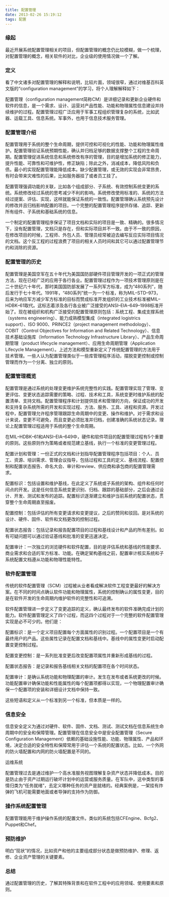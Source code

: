 ```yaml
---
title: 配置管理
date: 2013-02-26 15:19:12
tags: 配置
---
```


### 缘起

最近开展系统配置管理相关的项目，但配置管理的概念仍比较模糊，做一个梳理，对配置管理的概念，相关软件的对比，企业级的使用情况做一个了解。

### 定义

看了中文诸多对配置管理的解释和说明，比较片面，领域很窄，通过对维基百科英文版的“configuration management”的学习，将个人理解解释如下：

配置管理（configuration management简称CM）是详细记录和更新企业硬件和软件的信息，是一个需求、设计、运营对产品性能、功能和物理属性信息建设并持续维护的过程。配置管理过程广泛应用于军事工程组织管理复杂的系统，比如武器、运载工具、信息系统。军事外，也用于信息技术服务管理。

### 配置管理介绍

配置管理用于系统的整个生命周期，提供可控和可视化的性能、功能和物理属性维护。配置管理验证系统预期性能，确认并归档足够的数据支撑整个工程的生命周期。配置管理促进系统信息和系统修改有序的管理，目的是增加系统的修正能力，提升性能、可靠性和可维护性，修正缺陷；除此之外，消减成本，降低风险和负债。最小的实现配置管理能降低成本。缺少配置管理，或无效的实现会非常昂贵，有时会带来灾难性的后果，比如服务器挂了或者员工挂了。

配置管理强调功能的关联，比如各个组成部分、子系统、有效控制系统变更的系统。系统修改经过系统的思考减少不利的影响。系统修改使用标准的、系统的方法经过提案、评估、实现，这样就能保证系统的一致性。配置管理确认系统预先设计的修改并且归档影响配置的项目。一个完整的配置管理程序提供存储、追踪、更新所有组件、子系统和基础系统的信息。

一个制定的配置管理程序保证了项目文档和实际的项目是一致、精确的。很多情况下，没有配置管理，文档只是存在，但和实际项目并不一致。由于不一致的原因，在修改项目的时候，工程师、外包人员、管理员经常被迫去编写反应实际项目情况的文档。这个反工程的过程浪费了项目的相关人员时间和其它可以通过配置管理节约和消除的资源。

### 配置管理的历史

配置管理是美国空军在五十年代为美国国防部硬件项目管理开发的一项正式的管理方法，现在已经广泛的应用于各行各业。配置管理过程作为一项技术管理原则是在二十世纪六十年代，那时美国国防部发展了一系列军方标准，成为“480系列”，随后发行于七十年代。1991年，“480系列”统一为一个标准，称为MIL–STD–973，后来为响应军方减少军方标准的目标而赞成标准开发组织的工业技术标准被MIL–HDBK–61取代。这标志着涉及各行各业被广泛接受的ANSI–EIA–649–1998标准开始了。现在被组织和机构广泛接受的配置管理原则包括：系统工程、集成支撑系统（systems engineering）、能力成熟模型集成（integrated logistrics support）、ISO 9000、PRINCE2（project management methodology）、COBIT（Control Objectives for Information and Related Technology）、信息技术基础设施库（Information Technology Infrastructure Library）、产品生命周期管理（product lifecycle management）、应用生命周期管理（Application Lifecycle Management）。上述方法和模型重新定义了传统配置管理的方法用于技术管理。一些人认为配置管理类似于一些库管理程序活动，摆脱变更控制或控制管理而作为一个分离、独立的原则。

### 配置管理概览

配置管理是通过系统的处理变更维护系统完整性的实践。配置管理实现了管理、变更评估、变更状态追踪需要的策略、过程、技术和工具，系统变更时维护系统的配置清单、支持文档。配置管理程序和计划提供技术和管理的方向，保证成功的开发和支持复杂系统所需的开发和实现过程、方法、服务、工具、进程和资源。开发过程中，配置管理允许程序管理跟踪生命周期中的变更、操作和维护。对于需求和设计来说，变更不可避免，而且变更必须批准并归档，创建准确的系统状态记录。理论上配置管理过程适用于系统的整个生命周期。

在MIL–HDBK–61和ANSI–EIA–649中，硬件和软件项目的配置管理过程有5个重要的原则。这些原则作为策略或者规范建立基线，执行一个标准的变更管理过程。

配置计划和管理：一份正式的文档和计划指导配置管理程序包括项目：个人、员工、资源、培训需求、管理会议指导，包括过程和工具的定义、基线流程、配置控制和配置状态报告、命名大会、审计和review、供应商和承包商的配置管理需求。

配置标识：包括设置和维护基线，在此定义了系统或子系统的架构、组件和任何时间点的开发。这是任何信息系统变更识别、归档、跟踪的基础部分，之后会通过设计、开发、测试和发布的追踪。配置标识逐渐建立和维护当前系统的配置状态，贯穿整个生命周期直至报废。

配置控制：包括评估的所有变更请求和变更提议，之后的赞同和驳回。是对系统的设计、硬件、固件、软件和文档更改的控制过程。

配置状态报告：包括记录和报告配置项目的过程和基线设计和产品的所有差别。如有可疑问题可以通过验证基线和批准的变更迅速决定。

配置审计：一次独立的浏览硬件和软件配置，目的是评估系统和基线的性能要求、商业需求和合适的军方标准、功能。在确定架构基线之前，配置审计核实系统和子系统配置文档遵从功能和物理性能特性。

### 软件配置管理

传统的软件配置管理（SCM）过程被从业者看成解决软件工程变更最好的解决方案。在不同的时间点确认软件功能和物理属性，系统的控制确认的属性变更，目的是在软件开发的生命周期内维护软件的完整性和可追溯。

软件配置管理进一步定义了变更追踪的定义，确认最终发布的软件准确完成计划的能力。软件配置管理定义了四个过程，而这四个过程对于一个完整的软件配置管理实现是必不可少的。他们是：

配置标识：是一个定义项目配置每个方面属性的识别过程。一个配置项目是一个有最终用户的产品。这些属性记录在配置文档和基线中。基线中的属性变更时启动配置变更控制过程。

配置变更控制：是一系列批准变更后改变配置项属性并重新形成基线的过程。

配置状态报告：是记录和报告基线相关文档的配置项在各个时间状态。

配置审计：是确认系统功能和物理配置的审计。发生在发布或者系统更改的时候。功能配置审计确保功能和性能属性的每个配置项都得以实现，一个物理配置审计确保一个配置项的安装和详细设计文档中保持一致。

这些短语和定义从一个标准到另一个标准，但本质是一样的。

### 信息安全

信息安全定义为通过对硬件、软件、固件、文档、测试、测试文档在信息系统生命周期中的安全和保障管理。配置管理在信息安全中是安全配置管理（Secure Configuration Management）依赖的基础设施性能、功能、物理属性、产品和环境，决定合适的安全特性和保障常用于评估一个系统的配置状态。比如，一个外网的防火墙配置和内网的防火墙配置是不同的。

运维系统

配置管理过去是通过维护一个高水准服务视图理解复杂资产状态并降低成本。目的是防止由于资产过期运行破坏计划中的运营或服务质量。在军队中，这中类型的事情归类为“任务就绪”，去定义哪种任务的资产是就绪的。经典案例是，一架挂有炸弹的飞机可能需要地面或者导弹的支持作为防御。

### 操作系统配置管理

配置管理能用于维护操作系统的配置文件。类似的系统包括CFEngine、Bcfg2、Puppet和Chef。

### 预防维护

明白“现状”的情况，比如资产和他的主要组成部分状态是做预防维护、修理、返修、企业资产管理的关键要素。

### 总结

通过配置管理的历史，了解其特殊背景和在软件工程中的应用领域、使用要素和原则。